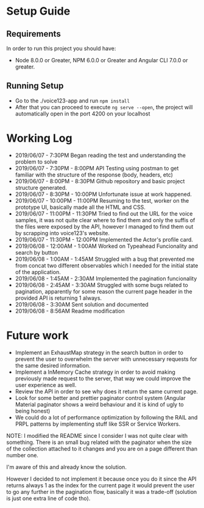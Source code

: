 # Setup Guide

## Requirements
In order to run this project you should have:
- Node 8.0.0 or Greater, NPM 6.0.0 or Greater and Angular CLI 7.0.0 or greater.

## Running Setup
- Go to the ./voice123-app and run `npm install`
- After that you can proceed to execute `ng serve --open`, the project will automatically open in the port 4200 on your localhost



# Working Log
- 2019/06/07 - 7:30PM  Began reading the test and understanding the problem to solve
- 2019/06/07 - 7:30PM - 8:00PM API Testing using postman to get familiar with the structure of the response (body, headers, etc)
- 2019/06/07 - 8:00PM - 8:30PM Github repository and basic project structure generated.
- 2019/06/07 - 8:30PM - 10:00PM Unfortunate issue at work happened.
- 2019/06/07 - 10:00PM - 11:00PM Resuming to the test, worker on the prototype UI, basically made all the HTML and CSS. 
- 2019/06/07 - 11:00PM - 11:30PM Tried to find out the URL for the voice samples, it was not quite clear where to find them and only the suffis of the files were exposed by the API, however I managed to find them out by scrapping into voice123's website.
- 2019/06/07 - 11:30PM - 12:00PM Implemented the Actor's profile card.
- 2019/06/08 - 12:00AM - 1:00AM Worked on Typeahead Funcionality and search by button
- 2019/06/08 - 1:00AM - 1:45AM Struggled with a bug that prevented me from concat two different observables which I needed for the initial state of the application.
- 2019/06/08 - 1:45AM - 2:30AM Implemented the pagination funcionality
- 2019/06/08 - 2:45AM - 3:30AM Struggled with some bugs related to pagination, apparently for some reason the current page header in the provided API is returning 1 always.
- 2019/06/08 - 3:30AM  Sent solution and documented
- 2019/06/08 - 8:56AM Readme modification 

# Future work

- Implement an ExhaustMap strategy in the search button in order to prevent the user to overwhelm the server with unnecessary requests for the same desired information.
- Implement a InMemory Cache strategy in order to avoid making previously made request to the server, that way we could improve the user experience as well.
- Review the API in order to see why does it return the same current page.
- Look for some better and prettier paginator control system (Angular Material paginator shows a weird behaviour and it is kind of ugly to being honest)
- We could do a lot of performance optimization by following the RAIL and PRPL patterns by implementing stuff like SSR or Service Workers.

NOTE: 
I modified the README since I consider I was not quite clear with something. There is an small bug related with the paginator when the size of the collection attached to it changes and you are on a page different than number one.

I'm aware of this and already know the solution. 

However I decided to not implement it because once you do it since the API returns always 1 as the index for the current page it would prevent the user to go any further in the pagination flow, basically it was a trade-off (solution is just one extra line of code tho).







